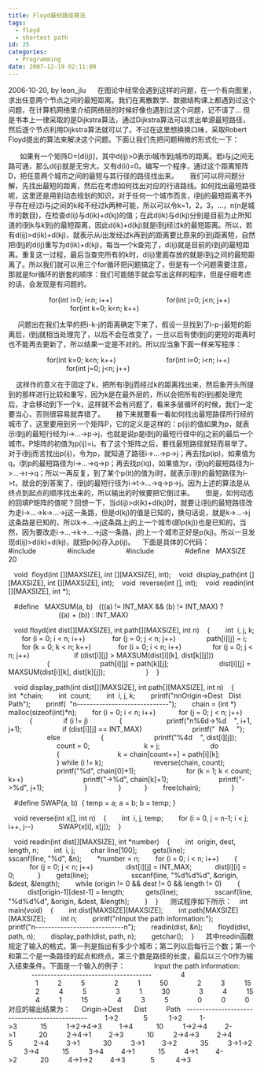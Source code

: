 ```yaml
---
title: Floyd最短路径算法
tags:
  - floyd
  - shortest path
id: 25
categories:
  - Programming
date: 2007-12-19 02:11:00
---
```


2006-10-20, by leon_jlu
     在图论中经常会遇到这样的问题，在一个有向图里，求出任意两个节点之间的最短距离。我们在离散数学、数据结构课上都遇到过这个问题，在计算机网络里介绍网络层的时候好像也遇到过这个问题，记不请了... 但是书本上一律采取的是Dijkstra算法，通过Dijkstra算法可以求出单源最短路径，然后逐个节点利用Dijkstra算法就可以了。不过在这里想换换口味，采取Robert Floyd提出的算法来解决这个问题。下面让我们先把问题稍微的形式化一下：

<!--more-->
      如果有一个矩阵D=[d(ij)]，其中d(ij)&gt;0表示i城市到j城市的距离。若i与j之间无路可通，那么d(ij)就是无穷大。又有d(ii)=0。编写一个程序，通过这个距离矩阵D，把任意两个城市之间的最短与其行径的路径找出来。
     我们可以将问题分解，先找出最短的距离，然后在考虑如何找出对应的行进路线。如何找出最短路径呢，这里还是用到动态规划的知识，对于任何一个城市而言，i到j的最短距离不外乎存在经过i与j之间的k和不经过k两种可能，所以可以令k=1，2，3，...，n(n是城市的数目)，在检查d(ij)与d(ik)+d(kj)的值；在此d(ik)与d(kj)分别是目前为止所知道的i到k与k到j的最短距离，因此d(ik)+d(kj)就是i到j经过k的最短距离。所以，若有d(ij)&gt;d(ik)+d(kj)，就表示从i出发经过k再到j的距离要比原来的i到j距离短，自然把i到j的d(ij)重写为d(ik)+d(kj)，每当一个k查完了，d(ij)就是目前的i到j的最短距离。重复这一过程，最后当查完所有的k时，d(ij)里面存放的就是i到j之间的最短距离了。所以我们就可以用三个for循环把问题搞定了，但是有一个问题需要注意，那就是for循环的嵌套的顺序：我们可能随手就会写出这样的程序，但是仔细考虑的话，会发现是有问题的。

                     for(int i=0; i&lt;n; i++)
                           for(int j=0; j&lt;n; j++)
                                for(int k=0; k&lt;n; k++)  

     问题出在我们太早的把i-k-j的距离确定下来了，假设一旦找到了i-p-j最短的距离后，i到j就相当处理完了，以后不会在改变了，一旦以后有使i到j的更短的距离时也不能再去更新了，所以结果一定是不对的。所以应当象下面一样来写程序：

                    for(int k=0; k&lt;n; k++)
                         for(int i=0; i&lt;n; i++)
                              for(int j=0; j&lt;n; j++)

    这样作的意义在于固定了k，把所有i到j而经过k的距离找出来，然后象开头所提到的那样进行比较和重写，因为k是在最外层的，所以会把所有的i到j都处理完后，才会移动到下一个k，这样就不会有问题了，看来多层循环的时候，我们一定要当心，否则很容易就弄错了。
     接下来就要看一看如何找出最短路径所行经的城市了，这里要用到另一个矩阵P，它的定义是这样的：p(ij)的值如果为p，就表示i到j的最短行经为i-&gt;...-&gt;p-&gt;j，也就是说p是i到j的最短行径中的j之前的最后一个城市。P矩阵的初值为p(ij)=i。有了这个矩阵之后，要找最短路径就轻而易举了。对于i到j而言找出p(ij)，令为p，就知道了路径i-&gt;...-&gt;p-&gt;j；再去找p(ip)，如果值为q，i到p的最短路径为i-&gt;...-&gt;q-&gt;p；再去找p(iq)，如果值为r，i到q的最短路径为i-&gt;...-&gt;r-&gt;q；所以一再反复，到了某个p(it)的值为i时，就表示i到t的最短路径为i-&gt;t，就会的到答案了，i到j的最短行径为i-&gt;t-&gt;...-&gt;q-&gt;p-&gt;j。因为上述的算法是从终点到起点的顺序找出来的，所以输出的时候要把它倒过来。
     但是，如何动态的回填P矩阵的值呢？回想一下，当d(ij)&gt;d(ik)+d(kj)时，就要让i到j的最短路径改为走i-&gt;...-&gt;k-&gt;...-&gt;j这一条路，但是d(kj)的值是已知的，换句话说，就是k-&gt;...-&gt;j这条路是已知的，所以k-&gt;...-&gt;j这条路上j的上一个城市(即p(kj))也是已知的，当然，因为要改走i-&gt;...-&gt;k-&gt;...-&gt;j这一条路，j的上一个城市正好是p(kj)。所以一旦发现d(ij)&gt;d(ik)+d(kj)，就把p(kj)存入p(ij)。
   下面是具体的C代码：
   #include            
   #include            
   #include            
   #define   MAXSIZE   20        

   void  floyd(int [][MAXSIZE], int [][MAXSIZE], int);
   void  display_path(int [][MAXSIZE], int [][MAXSIZE], int);
   void  reverse(int [], int);
   void  readin(int [][MAXSIZE], int *);

   #define   MAXSUM(a, b)   (((a) != INT_MAX &amp;&amp; (b) != INT_MAX) ?
                          ((a) + (b)) : INT_MAX)

   void floyd(int dist[][MAXSIZE], int path[][MAXSIZE], int n)
   {
       int  i, j, k;
       for (i = 0; i &lt; n; i++)  
           for (j = 0; j &lt; n; j++)
               path[i][j] = i;
       for (k = 0; k &lt; n; k++)  
           for (i = 0; i &lt; n; i++)
               for (j = 0; j &lt; n; j++)  
                    if (dist[i][j] &gt; MAXSUM(dist[i][k], dist[k][j]))
                    {
                         path[i][j] = path[k][j];
                         dist[i][j] = MAXSUM(dist[i][k], dist[k][j]);
                    }
   }

   void display_path(int dist[][MAXSIZE], int path[][MAXSIZE], int n)
   {
       int  *chain;
       int  count;
       int  i, j, k;
       printf("nnOrigin-&gt;Dest   Dist   Path");
       printf(  "n-----------------------------");
       chain = (int *) malloc(sizeof(int)*n);
       for (i = 0; i &lt; n; i++)
           for (j = 0; j &lt; n; j++)
           {
               if (i != j)
               {  
                    printf("n%6d-&gt;%d    ", i+1, j+1);
                    if (dist[i][j] == INT_MAX)
                         printf("  NA    ");
                    else
                    {
                         printf("%4d    ", dist[i][j]);
                         count = 0;  
                         k = j;
                         do
                         {
                             k = chain[count++] = path[i][k];
                         } while (i != k);
                         reverse(chain, count);
                         printf("%d", chain[0]+1);
                         for (k = 1; k &lt; count; k++)
                              printf("-&gt;%d", chain[k]+1);
                         printf("-&gt;%d", j+1);
                    }
               }
           }
       free(chain);            
   }

   #define SWAP(a, b)  { temp = a; a = b; b = temp; }

   void reverse(int x[], int n)
   {
       int  i, j, temp;
       for (i = 0, j = n-1; i &lt; j; i++, j--)
            SWAP(x[i], x[j]);
   }

   void readin(int dist[][MAXSIZE], int *number)
   {
       int  origin, dest, length, n;
       int  i, j;
       char line[100];
       gets(line);              
       sscanf(line, "%d", &amp;n);
       *number = n;
       for (i = 0; i &lt; n; i++)
       {
           for (j = 0; j &lt; n; j++)
                dist[i][j] = INT_MAX;
           dist[i][i] = 0;    
       }
       gets(line);              
       sscanf(line, "%d%d%d", &amp;origin, &amp;dest, &amp;length);
       while (origin != 0 &amp;&amp; dest != 0 &amp;&amp; length != 0)
       {
          dist[origin-1][dest-1] = length;
          gets(line);        
          sscanf(line, "%d%d%d", &amp;origin, &amp;dest, &amp;length);
       }
   }
     测试程序如下所示：
   int main(void)
   {
       int dist[MAXSIZE][MAXSIZE];
       int path[MAXSIZE][MAXSIZE];
       int n;
       printf("nInput the path information:");
       printf("n----------------------------n");
       readin(dist, &amp;n);
       floyd(dist, path, n);
       display_path(dist, path, n);
       getchar();
   }
     其中readin函数规定了输入的格式，第一列是指出有多少个城市；第二列以后每行三个数；第一个和第二个是一条路径的起点和终点，第三个数是路径的长度，最后以三个0作为输入结束条件。下面是一个输入的例子：
              Input the path information:
            --------------------------------------
              4
              1          2          5
              2          1          50
              2          3          15
              2          4          5
              3          1          30
              3          4          15
              4          1          15
              4          3          5
              0          0          0
   对应的输出结果为：
     Origin-&gt;Dest      Dist          Path
  ----------------------------------------------
        1-&gt;2             5           1-&gt;2
        1-&gt;3            15          1-&gt;2-&gt;4-&gt;3
        1-&gt;4            10          1-&gt;2-&gt;4
        2-&gt;1            20          2-&gt;4-&gt;1
        2-&gt;3            10          2-&gt;4-&gt;3
        2-&gt;4             5           2-&gt;4
        3-&gt;1            30          3-&gt;1
        3-&gt;2            35          3-&gt;1-&gt;2
        3-&gt;4            15          3-&gt;4
        4-&gt;1            15          4-&gt;1
        4-&gt;2            20          4-&gt;1-&gt;2
        4-&gt;3             5           4-&gt;3